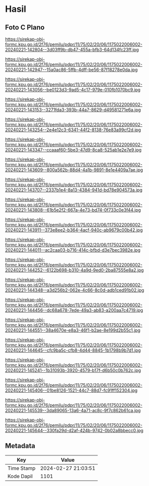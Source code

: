 # Hasil

## Foto C Plano

https://sirekap-obj-formc.kpu.go.id/2f76/pemilu/pdpr/11/75/02/20/06/1175022006002-20240221-142804--3d03ff9b-db47-455a-bfb3-64d134fc23ff.jpg

https://sirekap-obj-formc.kpu.go.id/2f76/pemilu/pdpr/11/75/02/20/06/1175022006002-20240221-142947--15a0ac86-5ffb-4dff-be56-87f18278e0da.jpg

https://sirekap-obj-formc.kpu.go.id/2f76/pemilu/pdpr/11/75/02/20/06/1175022006002-20240221-143056--be0123d3-9ad5-4c17-979e-010fb1070bc9.jpg

https://sirekap-obj-formc.kpu.go.id/2f76/pemilu/pdpr/11/75/02/20/06/1175022006002-20240221-143153--3271fda3-393b-44a7-8629-d49581271e6a.jpg

https://sirekap-obj-formc.kpu.go.id/2f76/pemilu/pdpr/11/75/02/20/06/1175022006002-20240221-143254--2e4e12c3-6341-44f2-8138-76e83a99cf2d.jpg

https://sirekap-obj-formc.kpu.go.id/2f76/pemilu/pdpr/11/75/02/20/06/1175022006002-20240221-143347--ccaaaf60-5be3-47d9-8ca8-525ab1e2e7e9.jpg

https://sirekap-obj-formc.kpu.go.id/2f76/pemilu/pdpr/11/75/02/20/06/1175022006002-20240221-143609--800a562b-88d4-4a1b-9891-8e1e4409a7ae.jpg

https://sirekap-obj-formc.kpu.go.id/2f76/pemilu/pdpr/11/75/02/20/06/1175022006002-20240221-143707--2337b1e4-8a13-4384-941d-bd78e904573a.jpg

https://sirekap-obj-formc.kpu.go.id/2f76/pemilu/pdpr/11/75/02/20/06/1175022006002-20240221-143808--61b5e2f2-667a-4e73-bd74-0f733c0e3f44.jpg

https://sirekap-obj-formc.kpu.go.id/2f76/pemilu/pdpr/11/75/02/20/06/1175022006002-20240221-143911--373e8ee2-b364-4acf-940c-ab9679c00b42.jpg

https://sirekap-obj-formc.kpu.go.id/2f76/pemilu/pdpr/11/75/02/20/06/1175022006002-20240221-144011--ac2caa03-b716-414c-bfbd-d3e7bec3982e.jpg

https://sirekap-obj-formc.kpu.go.id/2f76/pemilu/pdpr/11/75/02/20/06/1175022006002-20240221-144252--6122b698-b310-4a9d-9ed0-2ba87555e8a2.jpg

https://sirekap-obj-formc.kpu.go.id/2f76/pemilu/pdpr/11/75/02/20/06/1175022006002-20240221-144348--a3d256b2-062e-4c66-8c0d-adb1ced91b02.jpg

https://sirekap-obj-formc.kpu.go.id/2f76/pemilu/pdpr/11/75/02/20/06/1175022006002-20240221-144456--dc68a678-7ede-49a3-ab83-a200aa7c4719.jpg

https://sirekap-obj-formc.kpu.go.id/2f76/pemilu/pdpr/11/75/02/20/06/1175022006002-20240221-144551--38a4670e-e8a3-46f1-b2ae-8e199d2b55c1.jpg

https://sirekap-obj-formc.kpu.go.id/2f76/pemilu/pdpr/11/75/02/20/06/1175022006002-20240221-144645--cfc9ba5c-cfb8-4d44-8845-1b1798b9b7d1.jpg

https://sirekap-obj-formc.kpu.go.id/2f76/pemilu/pdpr/11/75/02/20/06/1175022006002-20240221-145241--1b31093b-3920-4579-b17f-d6b50c0b762c.jpg

https://sirekap-obj-formc.kpu.go.id/2f76/pemilu/pdpr/11/75/02/20/06/1175022006002-20240221-145406--01be8126-1521-44c7-88d7-fc91ff152304.jpg

https://sirekap-obj-formc.kpu.go.id/2f76/pemilu/pdpr/11/75/02/20/06/1175022006002-20240221-145539--3da89065-13a6-4a71-ac8c-9f7c862b61ca.jpg

https://sirekap-obj-formc.kpu.go.id/2f76/pemilu/pdpr/11/75/02/20/06/1175022006002-20240221-145644--330fa29d-d2af-424b-9742-0b02a8bbecc0.jpg


## Metadata

| Key        | Value               |
| ---------- | ------------------- |
| Time Stamp | 2024-02-27 21:03:51 |
| Kode Dapil | 1101                |



